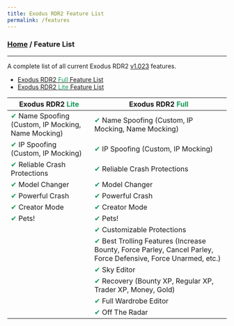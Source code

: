 ```yaml
---
title: Exodus RDR2 Feature List
permalink: /features
---
```

### [Home](/) / Feature List
---
A complete list of all current Exodus RDR2 [v1.023](changelogs/1023) features.

- [Exodus RDR2 <span style="color:#159957;">Full</span> Feature List](features/full)
- [Exodus RDR2 <span style="color:#159957;">Lite</span> Feature List](features/lite)

| Exodus RDR2 <span style="color:#159957;">Lite</span>      | Exodus RDR2 <span style="color:#159957;">Full</span> |
| --------------------------------------------------------- | ---------------------------------------------------- |
| <span style="color:#159957;">&#10004;</span> Name Spoofing (Custom, IP Mocking, Name Mocking) | <span style="color:#159957;">&#10004;</span> Name Spoofing (Custom, IP Mocking, Name Mocking)
| <span style="color:#159957;">&#10004;</span> IP Spoofing (Custom, IP Mocking)                 | <span style="color:#159957;">&#10004;</span> IP Spoofing (Custom, IP Mocking)
| <span style="color:#159957;">&#10004;</span> Reliable Crash Protections                       | <span style="color:#159957;">&#10004;</span> Reliable Crash Protections
| <span style="color:#159957;">&#10004;</span> Model Changer                                    | <span style="color:#159957;">&#10004;</span> Model Changer
| <span style="color:#159957;">&#10004;</span> Powerful Crash                                   | <span style="color:#159957;">&#10004;</span> Powerful Crash
| <span style="color:#159957;">&#10004;</span> Creator Mode                                     | <span style="color:#159957;">&#10004;</span> Creator Mode
| <span style="color:#159957;">&#10004;</span> Pets!                                            | <span style="color:#159957;">&#10004;</span> Pets!
|                                                           | <span style="color:#159957;">&#10004;</span> Customizable Protections
|                                                           | <span style="color:#159957;">&#10004;</span> Best Trolling Features (Increase Bounty, Force Parley, Cancel Parley, Force Defensive, Force Unarmed, etc.)
|                                                           | <span style="color:#159957;">&#10004;</span> Sky Editor
|                                                           | <span style="color:#159957;">&#10004;</span> Recovery (Bounty XP, Regular XP, Trader XP, Money, Gold)
|                                                           | <span style="color:#159957;">&#10004;</span> Full Wardrobe Editor
|                                                           | <span style="color:#159957;">&#10004;</span> Off The Radar
